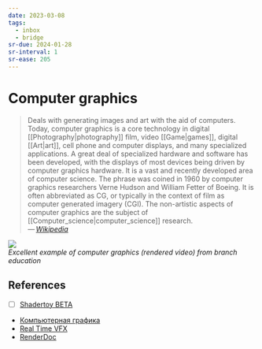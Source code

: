```yaml
---
date: 2023-03-08
tags:
  - inbox
  - bridge
sr-due: 2024-01-28
sr-interval: 1
sr-ease: 205
---
```


# Computer graphics

> Deals with generating images and art with the aid of computers. Today,
> computer graphics is a core technology in digital [[Photography|photography]]
> film, video [[Game|games]], digital [[Art|art]], cell phone and computer
> displays, and many specialized applications. A great deal of specialized
> hardware and software has been developed, with the displays of most devices
> being driven by computer graphics hardware. It is a vast and recently
> developed area of computer science. The phrase was coined in 1960 by computer
> graphics researchers Verne Hudson and William Fetter of Boeing. It is often
> abbreviated as CG, or typically in the context of film as computer generated
> imagery (CGI). The non-artistic aspects of computer graphics are the subject
> of [[Computer_science|computer_science]] research.\
> — <cite>[Wikipedia](https://en.wikipedia.org/wiki/Computer_graphics)</cite>

![](https://www.youtube.com/watch?v=hTpcOmlvCEQ)\
_Excellent example of computer graphics (rendered video) from branch education_

## References

- [ ] [Shadertoy BETA](https://www.shadertoy.com/)

- [Компьютерная графика](http://compgraphics.info/)
- [Real Time VFX](https://realtimevfx.com/)
- [RenderDoc](https://renderdoc.org/)
